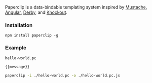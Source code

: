 Paperclip is a data-bindable templating system inspired by [Mustache](https://github.com/janl/mustache.js/), [Angular](http://angularjs.org/), [Derby](http://derbyjs.com/), and [Knockout](http://knockoutjs.com/).


### Installation

```
npm install paperclip -g
```

### Example

`hello-world.pc`

```html
{{message}}
```

```bash
paperclip -i ./hello-world.pc -o ./hello-world.pc.js
```




